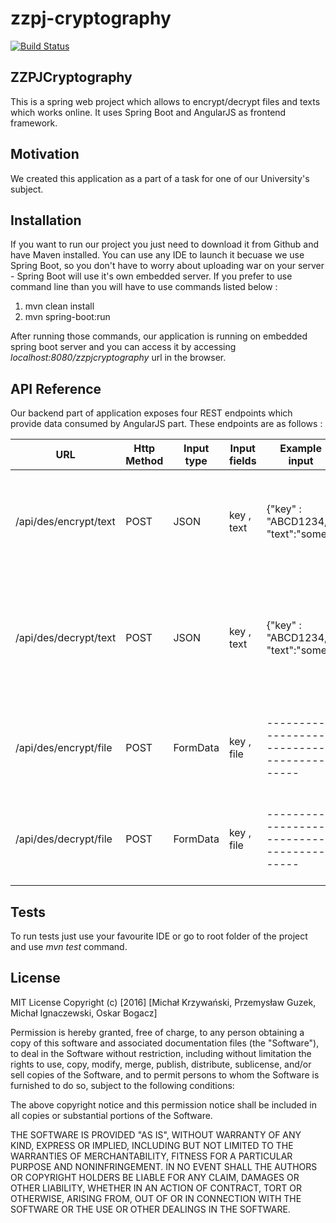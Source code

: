 # zzpj-cryptography
[![Build Status](https://travis-ci.org/ignas456/zzpj-cryptography.svg?branch=master)](https://travis-ci.org/ignas456/zzpj-cryptography)

## ZZPJCryptography

This is a spring web project which allows to encrypt/decrypt files and texts which works online. It uses Spring Boot and AngularJS as frontend framework.


## Motivation

 We created this application as a part of a task for one of our University's subject.
 

## Installation

If you want to run our project you just need to download it from Github and have Maven installed. You can use any IDE to launch it becuase we use Spring Boot, so you don't have to worry about uploading war on your server - Spring Boot will use it's own embedded server. If you prefer to use command line than you will have to use commands listed below :
1. mvn clean install
2. mvn spring-boot:run

After running those commands, our application is running on embedded spring boot server and you can access it by accessing _localhost:8080/zzpjcryptography_ url in the browser.


## API Reference

Our backend part of application exposes four REST endpoints which provide data consumed by AngularJS part.
These endpoints are as follows :

| URL                   | Http Method | Input type | Input fields | Example input                                 | Response Status                                                           | Response Type |
|-----------------------|-------------|------------|--------------|-----------------------------------------------|---------------------------------------------------------------------------|---------------|
| /api/des/encrypt/text | POST        | JSON       | key , text   | {"key" : "ABCD1234, "text":"some"}            | 200 - text encrypted and returned, 400 - invalid key                      | text/plain    |
| /api/des/decrypt/text | POST        | JSON       | key , text   | {"key" : "ABCD1234, "text":"some"}            | 200 - text decrypted and returned 400 - invalid key or text not in base64 | text/plain    |
| /api/des/encrypt/file | POST        | FormData   | key , file   | --------------------------------------------- | 200 - file encrypted and returned 400 - invalid key                       | text/plain    |
| /api/des/decrypt/file | POST        | FormData   | key , file   | --------------------------------------------- | 200 - file encrypted and returned 400 - invalid key                       | text/plain    |

## Tests

To run tests just use your favourite IDE or go to root folder of the project and use _mvn test_ command.

## License

MIT License
Copyright (c) [2016] [Michał Krzywański, Przemysław Guzek, Michał Ignaczewski, Oskar Bogacz]

Permission is hereby granted, free of charge, to any person obtaining a copy
of this software and associated documentation files (the "Software"), to deal
in the Software without restriction, including without limitation the rights
to use, copy, modify, merge, publish, distribute, sublicense, and/or sell
copies of the Software, and to permit persons to whom the Software is
furnished to do so, subject to the following conditions:

The above copyright notice and this permission notice shall be included in all
copies or substantial portions of the Software.

THE SOFTWARE IS PROVIDED "AS IS", WITHOUT WARRANTY OF ANY KIND, EXPRESS OR
IMPLIED, INCLUDING BUT NOT LIMITED TO THE WARRANTIES OF MERCHANTABILITY,
FITNESS FOR A PARTICULAR PURPOSE AND NONINFRINGEMENT. IN NO EVENT SHALL THE
AUTHORS OR COPYRIGHT HOLDERS BE LIABLE FOR ANY CLAIM, DAMAGES OR OTHER
LIABILITY, WHETHER IN AN ACTION OF CONTRACT, TORT OR OTHERWISE, ARISING FROM,
OUT OF OR IN CONNECTION WITH THE SOFTWARE OR THE USE OR OTHER DEALINGS IN THE
SOFTWARE.
